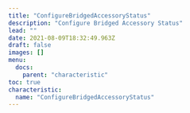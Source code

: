 ```yaml
---
title: "ConfigureBridgedAccessoryStatus"
description: "Configure Bridged Accessory Status"
lead: ""
date: 2021-08-09T18:32:49.963Z
draft: false
images: []
menu:
  docs:
    parent: "characteristic"
toc: true
characteristic:
  name: "ConfigureBridgedAccessoryStatus"
---
```

